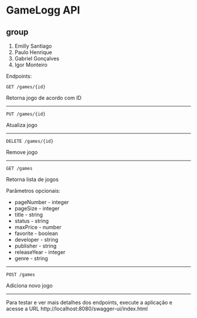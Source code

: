 # GameLogg API

## group
<ol>
    <li>Emilly Santiago</li>
    <li>Paulo Henrique</li>
    <li>Gabriel Gonçalves</li>
    <li>Igor Monteiro</li>
</ol>

Endpoints:
```shell
GET /games/{id}
```
Retorna jogo de acordo com ID

---

```shell
PUT /games/{id}
```
Atualiza jogo

---

```shell
DELETE /games/{id}
```
Remove jogo

---

```shell
GET /games
```
Retorna lista de jogos

Parâmetros opcionais:

- pageNumber - integer
- pageSize -  integer
- title - string
- status - string
- maxPrice - number
- favorite - boolean
- developer - string
- publisher - string
- releaseYear - integer
- genre - string

---

```shell
POST /games
```
Adiciona novo jogo

---

Para testar e ver mais detalhes dos endpoints, execute a aplicação e acesse a URL http://localhost:8080/swagger-ui/index.html
